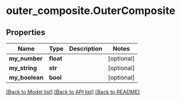# outer_composite.OuterComposite

## Properties
Name | Type | Description | Notes
------------ | ------------- | ------------- | -------------
**my_number** | **float** |  | [optional] 
**my_string** | **str** |  | [optional] 
**my_boolean** | **bool** |  | [optional] 

[[Back to Model list]](../README.md#documentation-for-models) [[Back to API list]](../README.md#documentation-for-api-endpoints) [[Back to README]](../README.md)


